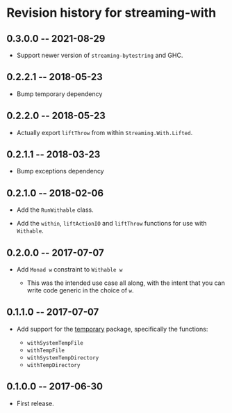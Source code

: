 # Revision history for streaming-with

## 0.3.0.0 -- 2021-08-29

* Support newer version of `streaming-bytestring` and GHC.

## 0.2.2.1 -- 2018-05-23

* Bump temporary dependency

## 0.2.2.0 -- 2018-05-23

* Actually export `liftThrow` from within `Streaming.With.Lifted`.

## 0.2.1.1 -- 2018-03-23

* Bump exceptions dependency

## 0.2.1.0 -- 2018-02-06

* Add the `RunWithable` class.

* Add the `within`, `liftActionIO` and `liftThrow` functions for use
  with `Withable`.

## 0.2.0.0 -- 2017-07-07

* Add `Monad w` constraint to `Withable w`

    - This was the intended use case all along, with the intent that
      you can write code generic in the choice of `w`.

## 0.1.1.0 -- 2017-07-07

* Add support for the [temporary] package, specifically the functions:

    * `withSystemTempFile`
    * `withTempFile`
    * `withSystemTempDirectory`
    * `withTempDirectory`

    [temporary]: http://hackage.haskell.org/package/temporary

## 0.1.0.0 -- 2017-06-30

* First release.
